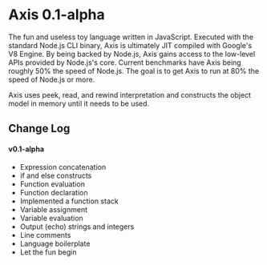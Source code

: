# Axis 0.1-alpha
The fun and useless toy language written in JavaScript. Executed with the standard Node.js CLI binary, Axis is ultimately JIT compiled with Google's V8 Engine. By being backed by Node.js, Axis gains access to the low-level APIs provided by Node.js's core. Current benchmarks have Axis being roughly 50% the speed of Node.js. The goal is to get Axis to run at 80% the speed of Node.js or more.

Axis uses peek, read, and rewind interpretation and constructs the object model in memory until it needs to be used.

## Change Log

#### v0.1-alpha
- Expression concatenation
- if and else constructs
- Function evaluation
- Function declaration
- Implemented a function stack
- Variable assignment
- Variable evaluation
- Output (echo) strings and integers
- Line comments
- Language boilerplate
- Let the fun begin
